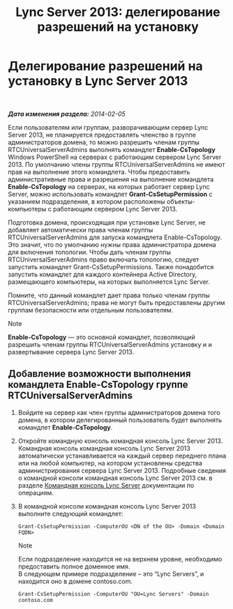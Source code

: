﻿---
title: 'Lync Server 2013: делегирование разрешений на установку'
TOCTitle: Делегирование разрешений на установку
ms:assetid: 9dca1683-4c69-4534-8ebe-6bd635cbae49
ms:mtpsurl: https://technet.microsoft.com/ru-ru/library/Gg412735(v=OCS.15)
ms:contentKeyID: 49310670
ms.date: 05/19/2016
mtps_version: v=OCS.15
ms.translationtype: HT
---

# Делегирование разрешений на установку в Lync Server 2013

 

_**Дата изменения раздела:** 2014-02-05_

Если пользователям или группам, разворачивающим сервер Lync Server 2013, не планируется предоставлять членство в группе администраторов домена, то можно разрешить членам группы RTCUniversalServerAdmins выполнять командлет **Enable-CsTopology**  Windows PowerShell на серверах с работающим сервером Lync Server 2013. По умолчанию члены группы RTCUniversalServerAdmins не имеют прав на выполнение этого командлета. Чтобы предоставить административные права и разрешения на выполнение командлета **Enable-CsTopology** на серверах, на которых работает сервер Lync Server, можно использовать командлет **Grant-CsSetupPermission** с указанием подразделения, в котором расположены объекты-компьютеры с работающим сервером Lync Server 2013.

Подготовка домена, происходящая при установке Lync Server, не добавляет автоматически права членам группы RTCUniversalServerAdmins для запуска командлета Enable-CsTopology. Это значит, что по умолчанию нужны права администратора домена для включения топологии. Чтобы дать членам группы RTCUniversalServerAdmins право включать топологию, следует запустить командлет Grant-CsSetupPermissions. Также понадобится запустить командлет для каждого контейнера Active Directory, размещающего компьютеры, на которых выполняется Lync Server.

Помните, что данный командлет дает права только членам группы RTCUniversalServerAdmins; права не могут быть предоставлены другим группам безопасности или отдельным пользователям.

> [!NOTE]  
> <strong>Enable-CsTopology</strong> — это основной командлет, позволяющий разрешить членам группы RTCUniversalServerAdmins установку и и развертывание сервера Lync Server 2013.

## Добавление возможности выполнения командлета Enable-CsTopology группе RTCUniversalServerAdmins

1.  Войдите на сервер как член группы администраторов домена того домена, в котором делегированный пользователь будет выполнять командлет **Enable-CsTopology**.

2.  Откройте командную консоль командная консоль Lync Server 2013. Командная консоль командная консоль Lync Server 2013 автоматически устанавливается на каждый сервер переднего плана или на любой компьютер, на котором установлены средства администрирования сервера Lync Server 2013. Подробные сведения о командной консоли командная консоль Lync Server 2013 см. в разделе [Командная консоль Lync Server](lync-server-2013-lync-server-management-shell.md) документации по операциям.

3.  В командной консоли командная консоль Lync Server 2013 выполните следующий командлет:
    
        Grant-CsSetupPermission -ComputerOU <DN of the OU> -Domain <Domain FQDN>
    
    > [!NOTE]  
    > Если подразделение находится не на верхнем уровне, необходимо предоставить полное доменное имя.    
    В следующем примере подразделение – это “Lync Servers”, и находится оно в домене contoso.com.
    
        Grant-CsSetupPermission -ComputerOU "OU=Lync Servers" -Domain contoso.com


